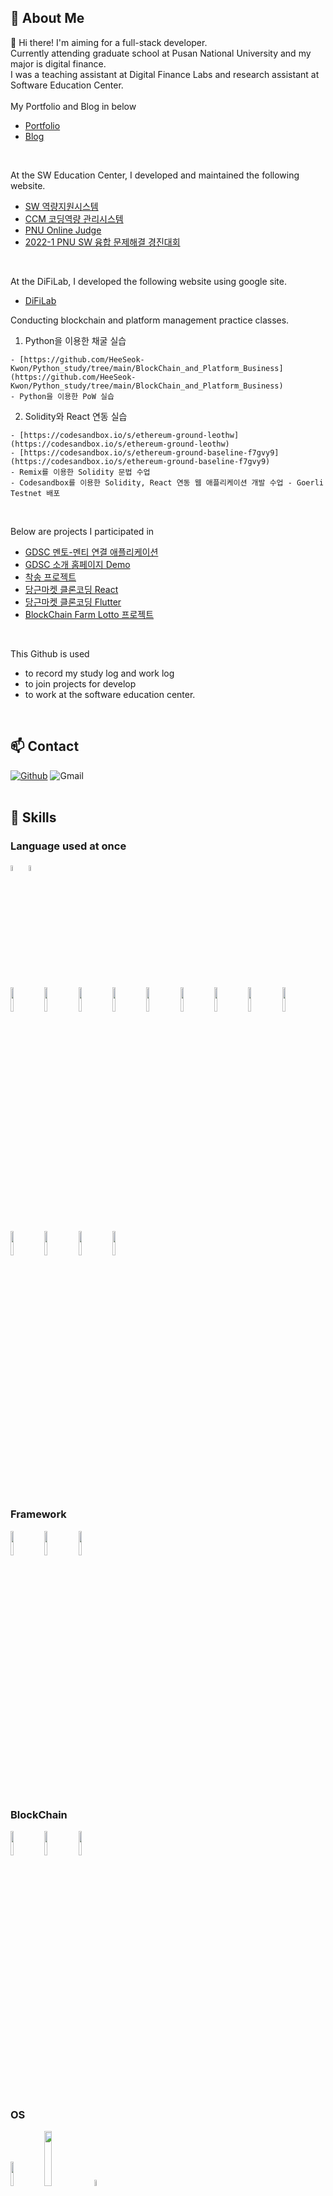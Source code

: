 🤔 About Me
--------------------------------------------------------------------------
:wave:  Hi there! I'm aiming for a full-stack developer. <br>
Currently attending graduate school at Pusan National University and my major is digital finance. <br>
I was a teaching assistant at Digital Finance Labs and research assistant at Software Education Center.
<br>
<br>
My Portfolio and Blog in below
- [Portfolio](https://florentine-behavior-ea1.notion.site/Portfolio-ae5ff7f5166044cb861ae8452cf91dcf)
- [Blog](https://blog.naver.com/rnjs1995)

<br>

At the SW Education Center, I developed and maintained the following website.
- [SW 역량지원시스템](https://pnuswedu.org)
- [CCM 코딩역량 관리시스템](http://ccm.pusan.ac.kr/login)
- [PNU Online Judge](http://oj.pnuswedu.org/)
- [2022-1 PNU SW 융합 문제해결 경진대회](https://sites.google.com/view/pnu2022-1/%ED%99%88)

<br>

At the DiFiLab, I developed the following website using google site.
- [DiFiLab](https://sites.google.com/view/difilab)

Conducting blockchain and platform management practice classes.

1. Python을 이용한 채굴 실습
```
- [https://github.com/HeeSeok-Kwon/Python_study/tree/main/BlockChain_and_Platform_Business](https://github.com/HeeSeok-Kwon/Python_study/tree/main/BlockChain_and_Platform_Business)
- Python을 이용한 PoW 실습
```

2. Solidity와 React 연동 실습
```
- [https://codesandbox.io/s/ethereum-ground-leothw](https://codesandbox.io/s/ethereum-ground-leothw)
- [https://codesandbox.io/s/ethereum-ground-baseline-f7gvy9](https://codesandbox.io/s/ethereum-ground-baseline-f7gvy9)
- Remix를 이용한 Solidity 문법 수업
- Codesandbox를 이용한 Solidity, React 연동 웹 애플리케이션 개발 수업 - Goerli Testnet 배포 
```

<br>

Below are projects I participated in
- [GDSC 멘토-멘티 연결 애플리케이션](https://github.com/GDSC-Rural-Educational-Service)
- [GDSC 소개 홈페이지 Demo](https://github.com/gdsc-2021/gdsc-pnu-5th-heeseok)
- [착송 프로젝트](https://github.com/Error-Remittance)
- [당근마켓 클론코딩 React](https://github.com/CarrotMarket-Clone)
- [당근마켓 클론코딩 Flutter](https://github.com/flutter-clone-coding)
- [BlockChain Farm Lotto 프로젝트](https://github.com/BlockchainFarm-Lotto)

<br>

This Github is used
- to record my study log and work log
- to join projects for develop
- to work at the software education center.
<br>

📫 Contact 
--------------------------------------------------------------------------
[![Github](https://img.shields.io/badge/Github-%23121011.svg?style=for-the-badge&logo=github&logoColor=white&style=plastic)](https://github.com/Kwon1995-2)
![Gmail](https://img.shields.io/badge/simongmltjr2022@gmail.com-D14836?style=for-the-badge&logo=gmail&logoColor=white&style=plastic)
<br>
<br> 

:muscle: <b>Skills</b> 
--------------------------------------------------------------------------
### Language used at once
<!-- ![C](https://img.shields.io/badge/C-%2300599C.svg?style=for-the-badge&logo=c&logoColor=white&style=plastic)
![C++](https://img.shields.io/badge/C++-%2300599C.svg?style=for-the-badge&logo=c%2B%2B&logoColor=white&style=plastic)
![Java](https://img.shields.io/badge/Java-%23ED8B00.svg?style=for-the-badge&logo=java&logoColor=white&style=plastic)
![Python](https://img.shields.io/badge/Python-3670A0?style=for-the-badge&logo=python&logoColor=ffdd54&style=plastic)
![R](https://img.shields.io/badge/R-%23276DC3.svg?style=for-the-badge&logo=r&logoColor=white&style=plastic)
<br>
![HTML5](https://img.shields.io/badge/HTML5-%23E34F26.svg?style=for-the-badge&logo=html5&logoColor=white&style=plastic)
![CSS3](https://img.shields.io/badge/CSS3-%231572B6.svg?style=for-the-badge&logo=css3&logoColor=white&style=plastic)
![JavaScript](https://img.shields.io/badge/Javascript-%23323330.svg?style=for-the-badge&logo=javascript&logoColor=%23F7DF1E&style=plastic)
![PHP](https://img.shields.io/badge/PHP-%23777BB4.svg?style=for-the-badge&logo=php&logoColor=white&style=plastic)
![MySQL](https://img.shields.io/badge/mysql-%2300f.svg?style=for-the-badge&logo=mysql&logoColor=white&style=plastic)
![MicrosoftSQLServer](https://img.shields.io/badge/Microsoft%20SQL%20Sever-CC2927?style=for-the-badge&logo=microsoft%20sql%20server&logoColor=white&style=plastic)
<br>
![Solidity](https://img.shields.io/badge/Solidity-363636.svg?style=for-the-badge&&logo=Solidity&logoColor=white&style=plastic)
![Hyperledger](https://img.shields.io/badge/HyperledgerFabric-2F3134.svg?style=for-the-badge&&logo=Hyperledger&logoColor=white&style=plastic)
<br>
![Markdown](https://img.shields.io/badge/Markdown-%23000000.svg?style=for-the-badge&logo=markdown&logoColor=white&style=plastic) -->

<code><img width="5%" src="https://user-images.githubusercontent.com/80610295/190043036-39dca413-cd0c-4d8d-9029-7f2c25d4002d.svg"></code>
<code><img width="5%" src="https://user-images.githubusercontent.com/80610295/190044323-3390db3f-2e95-4bca-ae96-8803751a4cc6.png"></code>
<br />
<code><img width="10%" src="https://www.vectorlogo.zone/logos/python/python-ar21.svg"></code>
<code><img width="10%" src="https://www.vectorlogo.zone/logos/java/java-horizontal.svg"></code>
<code><img width="10%" src="https://www.vectorlogo.zone/logos/kotlinlang/kotlinlang-ar21.svg"></code>
<code><img width="10%" src="https://www.vectorlogo.zone/logos/android/android-ar21.svg"></code>
<code><img width="10%" src="https://www.vectorlogo.zone/logos/golang/golang-icon.svg"></code>
<code><img width="10%" src="https://www.vectorlogo.zone/logos/dartlang/dartlang-ar21.svg"></code>
<code><img width="10%" src="https://www.vectorlogo.zone/logos/flutterio/flutterio-ar21.svg"></code>
<code><img width="10%" src="https://www.vectorlogo.zone/logos/php/php-horizontal.svg"></code>
<code><img width="10%" src="https://www.vectorlogo.zone/logos/phpmyadmin/phpmyadmin-ar21.svg"></code>
<code><img width="10%" src="https://www.vectorlogo.zone/logos/w3_html5/w3_html5-ar21.svg"></code>
<code><img width="10%" src="https://www.vectorlogo.zone/logos/w3_css/w3_css-ar21.svg"></code>
<code><img width="10%" src="https://www.vectorlogo.zone/logos/javascript/javascript-horizontal.svg"></code>
<code><img width="10%" src="https://user-images.githubusercontent.com/80610295/190045065-5f5e2046-ead6-45e6-9466-7225dc77507d.png"></code>

<br />

### Framework
<code><img width="10%" src="https://www.vectorlogo.zone/logos/reactjs/reactjs-ar21.svg"></code>
<code><img width="10%" src="https://www.vectorlogo.zone/logos/vuejs/vuejs-ar21.svg"></code>
<code><img width="10%" src="https://www.vectorlogo.zone/logos/springio/springio-ar21.svg"></code>

<br />

### BlockChain
<code><img width="10%" src="https://www.vectorlogo.zone/logos/bitcoin/bitcoin-ar21.svg"></code>
<code><img width="10%" src="https://www.vectorlogo.zone/logos/ethereum/ethereum-ar21.svg"></code>
<code><img width="10%" src="https://www.vectorlogo.zone/logos/hyperledger/hyperledger-ar21.svg"></code>

<br />

### OS
<code><img width="10%" src="https://www.vectorlogo.zone/logos/ubuntu/ubuntu-ar21.svg"></code>
<code><img width="15%" src="https://user-images.githubusercontent.com/80610295/190045661-6657c919-a27a-4bcc-bfac-7e40959de479.png"></code>
<code><img width="5%" src="https://user-images.githubusercontent.com/80610295/190046937-c9d2ead4-16f0-4bbc-aaa9-aff6f7fdf61b.png"></code>

<br />

### Tools
<code><img width="5%" src="https://user-images.githubusercontent.com/80610295/190046741-bd36d66f-114a-45f2-af99-f47aa567338c.png"></code>
<code><img width="5%" src="https://user-images.githubusercontent.com/80610295/190046789-1082f8cb-35c9-45e8-9491-2020bb161f94.png"></code>
<br />
<code><img width="10%" src="https://www.vectorlogo.zone/logos/jupyter/jupyter-ar21.svg"></code>
<code><img width="10%" src="https://www.vectorlogo.zone/logos/visualstudio_code/visualstudio_code-ar21.svg"></code>
<code><img width="10%" src="https://www.vectorlogo.zone/logos/virtualbox/virtualbox-ar21.svg"></code>
<code><img width="10%" src="https://www.vectorlogo.zone/logos/atom_io/atom_io-ar21.svg"></code>
<code><img width="10%" src="https://www.vectorlogo.zone/logos/nodejs/nodejs-ar21.svg"></code>
<code><img width="10%" src="https://www.vectorlogo.zone/logos/mysql/mysql-horizontal.svg"></code>
<code><img width="10%" src="https://www.vectorlogo.zone/logos/bitnami/bitnami-ar21.svg"></code>
<code><img width="10%" src="https://www.vectorlogo.zone/logos/figma/figma-ar21.svg"></code>

<!-- ![Visual Studio](https://img.shields.io/badge/VisualStudio-5C2D91.svg?style=for-the-badge&logo=visual-studio&logoColor=white&style=plastic)
![Visual Studio Code](https://img.shields.io/badge/VisualStudioCode-0078d7.svg?style=for-the-badge&logo=visual-studio-code&logoColor=white&style=plastic)
![Atom](https://img.shields.io/badge/Atom-%2366595C.svg?style=for-the-badge&logo=atom&logoColor=white&style=plastic)
![IntelliJ IDEA](https://img.shields.io/badge/IntelliJIDEA-000000.svg?style=for-the-badge&logo=intellij-idea&logoColor=white&style=plastic)
![Jupyter Notebook](https://img.shields.io/badge/jupyter-%23FA0F00.svg?style=for-the-badge&logo=jupyter&logoColor=white&style=plastic)
<br>
![Figma](https://img.shields.io/badge/Figma-%23F24E1E.svg?style=for-the-badge&logo=figma&logoColor=white&style=plastic)
 -->
<br><br>
🗂️ Stats
--------------------------------------------------------------------------
![Anurag's GitHub stats](https://github-readme-stats.vercel.app/api?username=HeeSeok-Kwon&theme=default&show_icons=true)

<img src="https://github-readme-streak-stats.herokuapp.com/?user=HeeSeok-Kwon"/>

<!--
**HeeSeok-Kwon/HeeSeok-Kwon** is a ✨ _special_ ✨ repository because its `README.md` (this file) appears on your GitHub profile.

Here are some ideas to get you started:

- 🔭 I’m currently working on ...
- 🌱 I’m currently learning ...
- 👯 I’m looking to collaborate on ...
- 🤔 I’m looking for help with ...
- 💬 Ask me about ...
- 📫 How to reach me: ...
- 😄 Pronouns: ...
- ⚡ Fun fact: ...
-->
